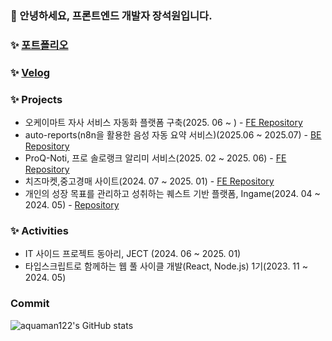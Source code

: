 ### 🙏 안녕하세요, 프론트엔드 개발자 장석원입니다.
### ✨ [포트폴리오](https://www.notion.so/64a1db84d3694bc4b557847f50211474)
### ✨ [Velog](https://velog.io/@aquaman122/posts)

### ✨ Projects
- 오케이마트 자사 서비스 자동화 플랫폼 구축(2025. 06 ~ ) - [FE Repository](https://github.com/GopediaPro/neunexus_login)
- auto-reports(n8n을 활용한 음성 자동 요약 서비스)(2025.06 ~ 2025.07) - [BE Repository](https://github.com/aquaman122/auto-report)
- ProQ-Noti, 프로 솔로랭크 알리미 서비스(2025. 02 ~ 2025. 06) - [FE Repository](https://github.com/SamBaekSu/ProQ-Noti)
- 치즈마켓,중고경매 사이트(2024. 07 ~ 2025. 01) - [FE Repository](https://github.com/JECT-Study/Chzz-Market-Frontend)
- 개인의 성장 목표를 관리하고 성취하는 퀘스트 기반 플랫폼, Ingame(2024. 04 ~ 2024. 05) - [Repository](https://github.com/ingame-app/ingame)

### ✨ Activities
- IT 사이드 프로젝트 동아리, JECT (2024. 06 ~ 2025. 01)
- 타입스크립트로 함께하는 웹 풀 사이클 개발(React, Node.js) 1기(2023. 11 ~ 2024. 05)

### Commit
![aquaman122's GitHub stats](https://github-readme-stats.vercel.app/api?username=aquaman122&count_private=true)
